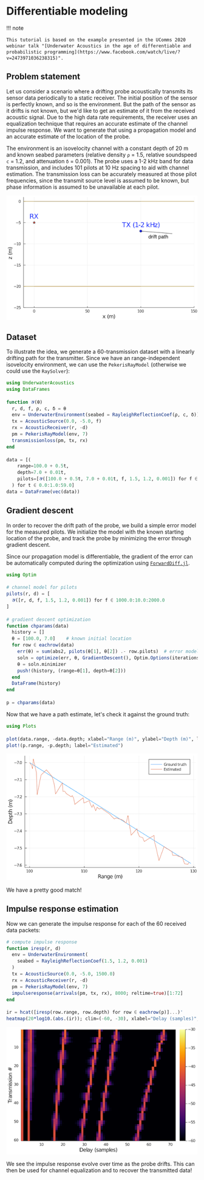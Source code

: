 # Differentiable modeling

!!! note

    This tutorial is based on the example presented in the UComms 2020 webinar talk "[Underwater Acoustics in the age of differentiable and probabilistic programming](https://www.facebook.com/watch/live/?v=2473971036238315)".

## Problem statement

Let us consider a scenario where a drifting probe acoustically transmits its sensor data periodically to a static receiver. The initial position of the sensor is perfectly known, and so is the environment. But the path of the sensor as it drifts is not known, but we'd like to get an estimate of it from the received acoustic signal. Due to the high data rate requirements, the receiver uses an equalization technique that requires an accurate estimate of the channel impulse response. We want to generate that using a propagation model and an accurate estimate of the location of the probe.

The environment is an isovelocity channel with a constant depth of 20 m and known seabed parameters (relative density `ρ` = 1.5, relative soundspeed `c` = 1.2, and attenuation `δ` = 0.001). The probe uses a 1-2 kHz band for data transmission, and includes 101 pilots at 10 Hz spacing to aid with channel estimation. The transmission loss can be accurately measured at those pilot frequencies, since the transmit source level is assumed to be known, but phase information is assumed to be unavailable at each pilot.

![](images/tut_autodiff_1.png)

## Dataset

To illustrate the idea, we generate a 60-transmission dataset with a linearly drifting path for the transmitter. Since we have an range-independent isovelocity environment, we can use the `PekerisRayModel` (otherwise we could use the `RaySolver`):

```julia
using UnderwaterAcoustics
using DataFrames

function 𝒴(θ)
  r, d, f, ρ, c, δ = θ
  env = UnderwaterEnvironment(seabed = RayleighReflectionCoef(ρ, c, δ))
  tx = AcousticSource(0.0, -5.0, f)
  rx = AcousticReceiver(r, -d)
  pm = PekerisRayModel(env, 7)
  transmissionloss(pm, tx, rx)
end

data = [(
    range=100.0 + 0.5t,
    depth=7.0 + 0.01t,
    pilots=[𝒴([100.0 + 0.5t, 7.0 + 0.01t, f, 1.5, 1.2, 0.001]) for f ∈ 1000.0:10.0:2000.0]
  ) for t ∈ 0.0:1.0:59.0]
data = DataFrame(vec(data))
```

## Gradient descent

In order to recover the drift path of the probe, we build a simple error model for the measured pilots. We initialize the model with the known starting location of the probe, and track the probe by minimizing the error through gradient descent.

Since our propagation model is differentiable, the gradient of the error can be automatically computed during the optimization using [`ForwardDiff.jl`](https://github.com/JuliaDiff/ForwardDiff.jl).

```julia
using Optim

# channel model for pilots
pilots(r, d) = [
  𝒴([r, d, f, 1.5, 1.2, 0.001]) for f ∈ 1000.0:10.0:2000.0
]

# gradient descent optimization
function chparams(data)
  history = []
  θ = [100.0, 7.0]    # known initial location
  for row ∈ eachrow(data)
    err(θ) = sum(abs2, pilots(θ[1], θ[2]) .- row.pilots)  # error model
    soln = optimize(err, θ, GradientDescent(), Optim.Options(iterations=10))
    θ = soln.minimizer
    push!(history, (range=θ[1], depth=θ[2]))
  end
  DataFrame(history)
end

p = chparams(data)
```

Now that we have a path estimate, let's check it against the ground truth:

```julia
using Plots

plot(data.range, -data.depth; xlabel="Range (m)", ylabel="Depth (m)", label="Ground truth")
plot!(p.range, -p.depth; label="Estimated")
```

![](images/tut_autodiff_2.png)

We have a pretty good match!

## Impulse response estimation

Now we can generate the impulse response for each of the 60 received data packets:

```julia
# compute impulse response
function iresp(r, d)
  env = UnderwaterEnvironment(
    seabed = RayleighReflectionCoef(1.5, 1.2, 0.001)
  )
  tx = AcousticSource(0.0, -5.0, 1500.0)
  rx = AcousticReceiver(r, -d)
  pm = PekerisRayModel(env, 7)
  impulseresponse(arrivals(pm, tx, rx), 8000; reltime=true)[1:72]
end

ir = hcat([iresp(row.range, row.depth) for row ∈ eachrow(p)]...)'
heatmap(20*log10.(abs.(ir)); clim=(-60, -30), xlabel="Delay (samples)", ylabel="Transmission #", yflip=true)
```

![](images/tut_autodiff_3.png)

We see the impulse response evolve over time as the probe drifts. This can then be used for channel equalization and to recover the transmitted data!
